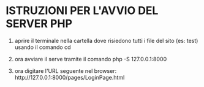 <h1>ISTRUZIONI PER L'AVVIO DEL SERVER PHP</h1>
<ol>
<li><p>aprire il terminale nella cartella dove risiedono tutti i file del sito (es: test) usando il comando cd</p></li>
<li><p>ora avviare il serve tramite il comando php -S 127.0.0.1:8000</p></li>
<li><p>ora digitare l'URL seguente nel browser: http://127.0.0.1:8000/pages/LoginPage.html</p></li>
</ol>